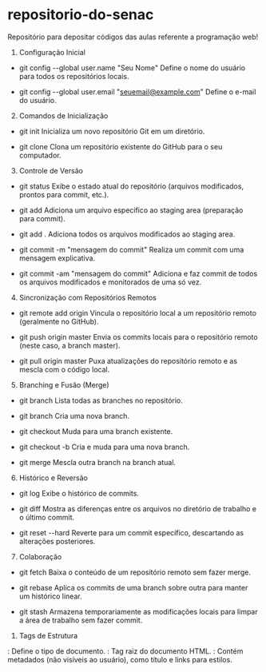 # repositorio-do-senac
Repositório para depositar códigos das aulas referente a programação web!

1. Configuração Inicial

- git config --global user.name "Seu Nome"
Define o nome do usuário para todos os repositórios locais.

- git config --global user.email "seuemail@example.com"
Define o e-mail do usuário.

2. Comandos de Inicialização

- git init
Inicializa um novo repositório Git em um diretório.

- git clone <url>
Clona um repositório existente do GitHub para o seu computador.

3. Controle de Versão

- git status
Exibe o estado atual do repositório (arquivos modificados, prontos para commit, etc.).

- git add <arquivo>
Adiciona um arquivo específico ao staging area (preparação para commit).

- git add .
Adiciona todos os arquivos modificados ao staging area.

- git commit -m "mensagem do commit"
Realiza um commit com uma mensagem explicativa.

- git commit -am "mensagem do commit"
Adiciona e faz commit de todos os arquivos modificados e monitorados de uma só vez.

4. Sincronização com Repositórios Remotos

- git remote add origin <url>
Vincula o repositório local a um repositório remoto (geralmente no GitHub).

- git push origin master
Envia os commits locais para o repositório remoto (neste caso, a branch master).

- git pull origin master
Puxa atualizações do repositório remoto e as mescla com o código local.

5. Branching e Fusão (Merge)

- git branch
Lista todas as branches no repositório.

- git branch <nome-da-branch>
Cria uma nova branch.

- git checkout <nome-da-branch>
Muda para uma branch existente.

- git checkout -b <nome-da-branch>
Cria e muda para uma nova branch.

- git merge <nome-da-branch>
Mescla outra branch na branch atual.

6. Histórico e Reversão

- git log
Exibe o histórico de commits.

- git diff
Mostra as diferenças entre os arquivos no diretório de trabalho e o último commit.

- git reset --hard <commit>
Reverte para um commit específico, descartando as alterações posteriores.

7. Colaboração

- git fetch
Baixa o conteúdo de um repositório remoto sem fazer merge.

- git rebase <branch>
Aplica os commits de uma branch sobre outra para manter um histórico linear.

- git stash
Armazena temporariamente as modificações locais para limpar a área de trabalho sem fazer commit.

<!--  -->
<!-- Comandos HTML -->
<!--  -->

1. Tags de Estrutura

<!DOCTYPE html>: Define o tipo de documento.
<html>: Tag raiz do documento HTML.
<head>: Contém metadados (não visíveis ao usuário), como título e links para estilos.
<title>: Define o título da página (aparece na aba do navegador).
<meta>: Define metadados, como charset e viewport.
<link>: Vincula arquivos externos, como CSS.
<style>: Inclui CSS diretamente no HTML.
<body>: Contém o conteúdo visível da página.
<header>: Define o cabeçalho da página.
<footer>: Define o rodapé da página.
<nav>: Define a área de navegação.
<section>: Define uma seção de conteúdo.

2. Formatação de Texto

<h1>, <h2>, <h3>, <h4>, <h5>, <h6>: Cabeçalhos de diferentes níveis (do maior ao menor).
<p>: Define um parágrafo.
<br>: Quebra de linha.
<hr>: Linha horizontal para separar conteúdo.
<strong>: Texto em negrito (ou forte semântico).
<em>: Texto em itálico (ênfase).
<b>: Negrito (visual, sem significado semântico).
<i>: Itálico (visual, sem significado semântico).
<mark>: Realça o texto (background amarelo).
<small>: Define texto menor.
<blockquote>: Citação em bloco.
<pre>: Define texto pré-formatado (mantém espaços e quebras de linha).

3. Criação de Links

<a href="URL">Texto do link</a>: Cria um link. O atributo href define o destino do link.
Exemplo: <a href="https://www.example.com">Visite o site</a>

4. Imagens

<img src="URL" alt="Descrição da imagem">: Insere uma imagem.
src: Define o caminho da imagem.
alt: Texto alternativo que descreve a imagem para acessibilidade.

5. Listas

Lista ordenada:
<ol>: Cria uma lista ordenada (numerada).
<li>: Item de lista.

Lista não ordenada:

<ul>: Cria uma lista não ordenada (com marcadores).
<li>: Item de lista.


6. Tabelas
<table>: Define uma tabela.
<tr>: Define uma linha na tabela.
<th>: Define uma célula de cabeçalho (em negrito e centralizada).
<td>: Define uma célula normal.
<caption>: Adiciona um título à tabela.


7. Formulários

<form>: Cria um formulário.
Atributos: action (URL de envio), method (método de envio: GET ou POST).
<input>: Campo de entrada. Tipos comuns:
text: Entrada de texto.
password: Entrada de senha.
email: Entrada de e-mail.
submit: Botão de envio.
radio: Botão de opção.
checkbox: Caixa de seleção.
<textarea>: Área de texto multilinhas.
<button>: Botão clicável.
<label>: Rótulo para os campos de formulário.


8. Outras Tags Úteis

<div>: Container de bloco, usado para agrupar elementos.
<span>: Container em linha, usado para agrupar texto ou outros elementos em linha.
<iframe src="URL">: Insere um conteúdo externo, como um vídeo do YouTube.
<video>: Insere um vídeo.
<audio>: Insere um áudio.
<script>: Adiciona código JavaScript.
<noscript>: Define conteúdo que será mostrado se o JavaScript estiver desativado.